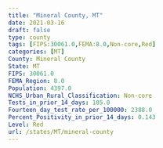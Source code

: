 ```yaml
---
title: "Mineral County, MT"
date: 2021-03-16
draft: false
type: county
tags: [FIPS:30061.0,FEMA:8.0,Non-core,Red]
categories: [MT]
County: Mineral County
State: MT
FIPS: 30061.0
FEMA_Region: 8.0
Population: 4397.0
NCHS_Urban_Rural_Classification: Non-core
Tests_in_prior_14_days: 105.0
Fourteen_day_test_rate_per_100000: 2388.0
Percent_Positivity_in_prior_14_days: 0.143
Level: Red
url: /states/MT/mineral-county
---
```



